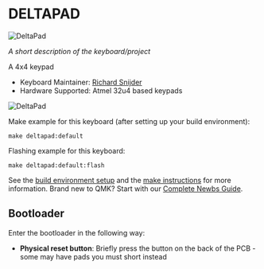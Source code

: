 # DELTAPAD

![DeltaPad](https://i.imgur.com/uWlOiU4.jpeg)


*A short description of the keyboard/project*

A 4x4 keypad

* Keyboard Maintainer: [Richard Snijder](https://github.com/rich239)
* Hardware Supported: Atmel 32u4 based keypads

![DeltaPad](https://i.imgur.com/YClI9dV.jpg)

Make example for this keyboard (after setting up your build environment):

    make deltapad:default

Flashing example for this keyboard:

    make deltapad:default:flash

See the [build environment setup](https://docs.qmk.fm/#/getting_started_build_tools) and the [make instructions](https://docs.qmk.fm/#/getting_started_make_guide) for more information. Brand new to QMK? Start with our [Complete Newbs Guide](https://docs.qmk.fm/#/newbs).

## Bootloader

Enter the bootloader in the following way:

* **Physical reset button**: Briefly press the button on the back of the PCB - some may have pads you must short instead
